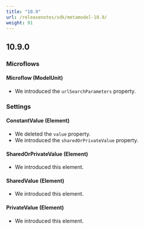 ```yaml
---
title: "10.9"
url: /releasenotes/sdk/metamodel-10.9/
weight: 91
---
```


## 10.9.0

### Microflows

#### Microflow (ModelUnit)

* We introduced the `urlSearchParameters` property. 

### Settings

#### ConstantValue (Element)

* We deleted the `value` property. 
* We introduced the `sharedOrPrivateValue` property. 

#### SharedOrPrivateValue (Element)

* We introduced this element. 

#### SharedValue (Element)

* We introduced this element. 

#### PrivateValue (Element)

* We introduced this element.
